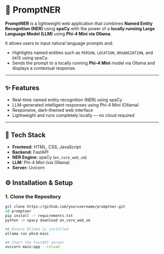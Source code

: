 # 🚀 PromptNER

**PromptNER** is a lightweight web application that combines **Named Entity Recognition (NER)** using **spaCy** with the power of a **locally running Large Language Model (LLM)** using **Phi-4 Mini via Ollama**.

It allows users to input natural language prompts and:
- Highlights named entities such as `PERSON`, `LOCATION`, `ORGANIZATION`, and `DATE` using spaCy.
- Sends the prompt to a locally running **Phi-4 Mini** model via Ollama and displays a contextual response.

---

## ✨ Features
- Real-time named entity recognition (NER) using spaCy
- LLM-generated intelligent responses using Phi-4 Mini (Ollama)
- Responsive, dark-themed web interface
- Lightweight and runs completely locally — no cloud required

---

## 🧰 Tech Stack

- **Frontend:** HTML, CSS, JavaScript
- **Backend:** FastAPI
- **NER Engine:** spaCy (`en_core_web_sm`)
- **LLM:** Phi-4 Mini (via Ollama)
- **Server:** Uvicorn
## ⚙️ Installation & Setup

### 1. Clone the Repository

```bash
git clone https://github.com/yourusername/promptner.git
cd promptner
pip install -r requirements.txt
python -m spacy download en_core_web_sm

## Ensure Ollama is installed
ollama run phi4-mini

## Start the FastAPI server
uvicorn main:app --reload

